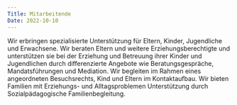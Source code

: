 ```yaml
---
Title: Mitarbeitende
Date: 2022-10-10
---
```

Wir erbringen spezialisierte Unterstützung für Eltern, Kinder, Jugendliche und Erwachsene. Wir beraten Eltern und weitere Erziehungsberechtigte und unterstützen sie bei der Erziehung und Betreuung ihrer Kinder und Jugendlichen durch differenzierte Angebote wie Beratungsgespräche, Mandatsführungen und Mediation. Wir begleiten im Rahmen eines angeordneten Besuchsrechts, Kind und Eltern im Kontaktaufbau. Wir bieten Familien mit Erziehungs- und Alltagsproblemen Unterstützung durch Sozialpädagogische Familienbegleitung. 
